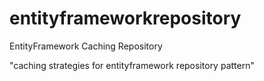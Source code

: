 # entityframeworkrepository
EntityFramework Caching Repository

"caching strategies for entityframework repository pattern" 
